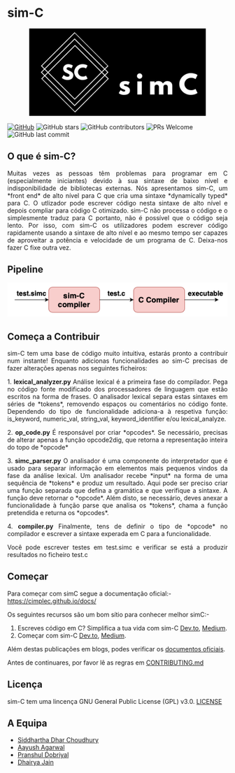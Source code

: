 
# sim-C

<p align="center">
  <img src="../logo.png" height="200">
</p>

[![GitHub](https://img.shields.io/github/license/cimplec/sim-c)](https://github.com/cimplec/sim-c/blob/master/LICENSE)  ![GitHub stars](https://img.shields.io/github/stars/cimplec/sim-c?style=plastic)  ![GitHub contributors](https://img.shields.io/github/contributors/cimplec/sim-c)  ![PRs Welcome](https://img.shields.io/badge/PRs-welcome-brightgreen.svg)  ![GitHub last commit](https://img.shields.io/github/last-commit/cimplec/sim-c)

## O que é sim-C?

<p align="justify">Muitas vezes as pessoas têm problemas para programar em C (especialmente iniciantes) devido à sua sintaxe de baixo nível e indisponibilidade de bibliotecas externas. Nós apresentamos sim-C, um *front end* de alto nível para C que cria uma sintaxe *dynamically typed* para C. O utlizador pode escrever código nesta sintaxe de alto nível e depois compliar para código C otimizado. sim-C não processa o código e o simplesmente traduz para C portanto, não é possível que o código seja lento. Por isso, com sim-C os utilizadores podem escrever código rapidamente usando a sintaxe de alto nível e ao mesmo tempo ser capazes de aproveitar a potência e velocidade de um programa de C. Deixa-nos fazer C fixe outra vez.</p>

## Pipeline

<p align="center">
  <img src="../simc-pipeline.png">
</p>

## Começa a Contribuir

<p align="justify">sim-C tem uma base de código muito intuitiva, estarás pronto a contribuir num instante!
Enquanto adicionas funcionalidades ao sim-C precisas de fazer alterações apenas nos seguintes ficheiros:</p>

<p align="justify">1. <strong>lexical_analyzer.py</strong>
Análise lexical é a primeira fase do compilador. Pega no código fonte modificado dos processadores de linguagem que estão escritos na forma de frases. O analisador lexical separa estas sintaxes em séries de *tokens*, removendo espaços ou comentários no código fonte. Dependendo do tipo de funcionalidade adiciona-a à respetiva função: is_keyword, numeric_val, string_val, keyword_identifier e/ou lexical_analyze.</p>

<p align="justify">2. <strong>op_code.py</strong>
É responsável por criar *opcodes*. Se necessário, precisas de alterar apenas a função opcode2dig, que retorna a representação inteira do topo de *opcode*</p>

<p align="justify">3. <strong>simc_parser.py</strong>
O analisador é uma componente do interpretador que é usado para separar informação em elementos mais pequenos vindos da fase da análise lexical. Um analisador recebe *input* na forma de uma sequência de *tokens* e produz um resultado. Aqui pode ser preciso criar uma função separada que defina a gramática e que verifique a sintaxe. A função deve retornar o *opcode*. Além disto, se necessário, deves anexar a funcionalidade à função parse que analisa os *tokens*, chama a função pretendida e returna os *opcodes*.</p>

<p align="justify">4. <strong>compiler.py</strong>
Finalmente, tens de definir o tipo de *opcode* no compilador e escrever a sintaxe experada em C para a funcionalidade.</p>

<p align="justify">Você pode escrever testes em test.simc e verificar se está a produzir resultados no ficheiro test.c </p>


## Começar

Para começar com simC segue a documentação oficial:- https://cimplec.github.io/docs/

Os seguintes recursos são um bom sítio para conhecer melhor simC:-

1) Escreves código em C? Simplifica a tua vida com sim-C <a href="https://dev.to/cimplec/writing-code-in-c-simplify-your-life-with-sim-c-2dkj">Dev.to</a>, <a href="https://medium.com/oss-build/writing-code-in-c-simplify-your-life-with-sim-c-9dd98f882bf8">Medium</a>.
2) Começar com sim-C <a href="https://dev.to/cimplec/getting-started-with-sim-c-4iek">Dev.to</a>, <a href="https://medium.com/oss-build/getting-started-with-sim-c-1397ee539877">Medium</a>.

Além destas publicações em blogs, podes verificar os <a href="https://cimplec.github.io/docs">documentos oficiais</a>.

Antes de continuares, por favor lê as regras em [CONTRIBUTING.md](../CONTRIBUTING.md)

## Licença

sim-C tem uma lincença GNU General Public License (GPL) v3.0. [LICENSE](../LICENSE)

## A Equipa

- [Siddhartha Dhar Choudhury](https://github.com/frankhart2018)
- [Aayush Agarwal](https://github.com/Aayush-99)
- [Pranshul Dobriyal](https://github.com/PranshulDobriyal)
- [Dhairya Jain](https://github.com/dhairyaj)
